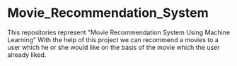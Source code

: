 # Movie_Recommendation_System
This repositories represent "Movie Recommendation System Using Machine Learning"
With the help of this project we can recommend a movies to a user which he or she would like on the basis of the movie which the user already liked.
